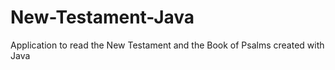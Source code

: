 # New-Testament-Java
Application to read the New Testament and the Book of Psalms created with Java
